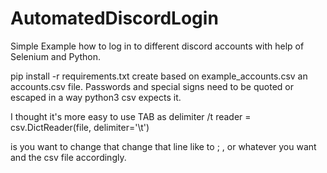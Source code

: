 # AutomatedDiscordLogin

Simple Example how to log in to different discord accounts with help of Selenium and Python.

pip install -r requirements.txt
create based on example_accounts.csv an accounts.csv file.
Passwords and special signs need to be quoted or escaped in a way python3 csv expects it.

I thought it's more easy to use TAB as delimiter /t
            reader = csv.DictReader(file, delimiter='\t')

is you want to change that change that line like to ; , or whatever you want and the csv file accordingly.